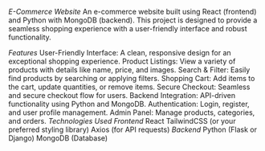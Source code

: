 _E-Commerce Website_
An e-commerce website built using React (frontend) and Python with MongoDB (backend). This project is designed to provide a seamless shopping experience with a user-friendly interface and robust functionality.

_Features_
User-Friendly Interface: A clean, responsive design for an exceptional shopping experience.
Product Listings: View a variety of products with details like name, price, and images.
Search & Filter: Easily find products by searching or applying filters.
Shopping Cart: Add items to the cart, update quantities, or remove items.
Secure Checkout: Seamless and secure checkout flow for users.
Backend Integration: API-driven functionality using Python and MongoDB.
Authentication: Login, register, and user profile management.
Admin Panel: Manage products, categories, and orders.
_Technologies Used_
_Frontend_
React
TailwindCSS (or your preferred styling library)
Axios (for API requests)
_Backend_
Python (Flask or Django)
MongoDB (Database)
